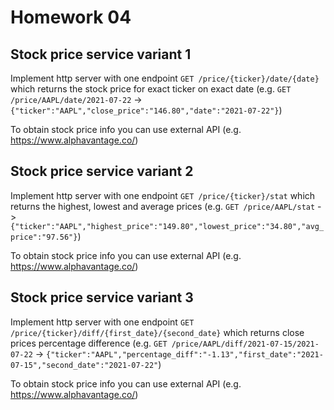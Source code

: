 # Homework 04

## Stock price service variant 1

Implement http server with one endpoint `GET /price/{ticker}/date/{date}` which returns the stock price for exact ticker 
on exact date (e.g. `GET /price/AAPL/date/2021-07-22` -> `{"ticker":"AAPL","close_price":"146.80","date":"2021-07-22"}`)

To obtain stock price info you can use external API (e.g. https://www.alphavantage.co/)

## Stock price service variant 2

Implement http server with one endpoint `GET /price/{ticker}/stat` which returns the highest, lowest 
and average prices (e.g. `GET /price/AAPL/stat` -> `{"ticker":"AAPL","highest_price":"149.80","lowest_price":"34.80","avg_price":"97.56"}`)

To obtain stock price info you can use external API (e.g. https://www.alphavantage.co/)

## Stock price service variant 3

Implement http server with one endpoint `GET /price/{ticker}/diff/{first_date}/{second_date}` which returns close prices 
percentage difference (e.g. `GET /price/AAPL/diff/2021-07-15/2021-07-22` -> `{"ticker":"AAPL","percentage_diff":"-1.13","first_date":"2021-07-15","second_date":"2021-07-22"`)

To obtain stock price info you can use external API (e.g. https://www.alphavantage.co/)
